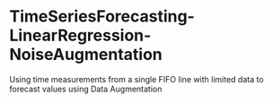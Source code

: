 # TimeSeriesForecasting-LinearRegression-NoiseAugmentation

Using time measurements from a single FIFO line with limited data to forecast values using Data Augmentation

